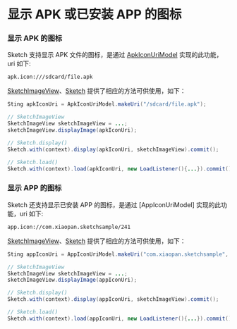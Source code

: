 # 显示 APK 或已安装 APP 的图标

### 显示 APK 的图标

Sketch 支持显示 APK 文件的图标，是通过 [ApkIconUriModel] 实现的此功能，uri 如下:

```
apk.icon:///sdcard/file.apk
```

[SketchImageView]、[Sketch] 提供了相应的方法可供使用，如下：

```java
Sting apkIconUri = ApkIconUriModel.makeUri("/sdcard/file.apk");

// SketchImageView
SketchImageView sketchImageView = ...;
sketchImageView.displayImage(apkIconUri);

// Sketch.display()
Sketch.with(context).display(apkIconUri, sketchImageView).commit();

// Sketch.load()
Sketch.with(context).load(apkIconUri, new LoadListener(){...}).commit();
```

### 显示 APP 的图标

Sketch 还支持显示已安装 APP 的图标，是通过 [AppIconUriModel] 实现的此功能，uri 如下:

```
app.icon://com.xiaopan.sketchsample/241
```

[SketchImageView]、[Sketch] 提供了相应的方法可供使用，如下：

```java
Sting appIconUri = AppIconUriModel.makeUri("com.xiaopan.sketchsample", 241);

// SketchImageView
SketchImageView sketchImageView = ...;
sketchImageView.displayImage(appIconUri);

// Sketch.display()
Sketch.with(context).display(appIconUri, sketchImageView).commit();

// Sketch.load()
Sketch.with(context).load(appIconUri, new LoadListener(){...}).commit();
```

[ApkIconUriModel]: ../../sketch/src/main/java/me/xiaopan/sketch/uri/ApkIconUriModel.java
[SketchImageView]: ../../sketch/src/main/java/me/xiaopan/sketch/SketchImageView.java
[Sketch]: ../../sketch/src/main/java/me/xiaopan/sketch/Sketch.java

